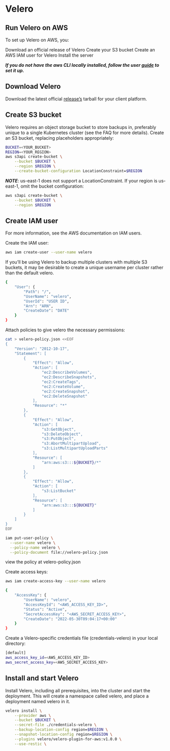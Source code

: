 # Velero

## Run Velero on AWS

To set up Velero on AWS, you:

Download an official release of Velero
Create your S3 bucket
Create an AWS IAM user for Velero
Install the server

**_If you do not have the aws CLI locally installed, follow the user [guide](https://docs.aws.amazon.com/cli/latest/userguide/cli-chap-welcome.html) to set it up._**

## Download Velero

Download the latest official [release’s](https://github.com/vmware-tanzu/velero/releases) tarball for your client platform.

## Create S3 bucket

Velero requires an object storage bucket to store backups in, preferably unique to a single Kubernetes cluster (see the FAQ for more details). Create an S3 bucket, replacing placeholders appropriately:

``` bash
BUCKET=<YOUR_BUCKET>
REGION=<YOUR_REGION>
aws s3api create-bucket \
    --bucket $BUCKET \
    --region $REGION \
    --create-bucket-configuration LocationConstraint=$REGION
```

**_NOTE_**: us-east-1 does not support a LocationConstraint. If your region is us-east-1, omit the bucket configuration:

``` bash
aws s3api create-bucket \
    --bucket $BUCKET \
    --region $REGION
```

## Create IAM user

For more information, see the AWS documentation on IAM users.

Create the IAM user:

``` bash
aws iam create-user --user-name velero
```

If you’ll be using Velero to backup multiple clusters with multiple S3 buckets, it may be desirable to create a unique username per cluster rather than the default velero.

``` bash
{
    "User": {
        "Path": "/",
        "UserName": "velero",
        "UserId": "USER ID",
        "Arn": "ARN",
        "CreateDate": "DATE"
    }
}
```

Attach policies to give velero the necessary permissions:

``` bash
cat > velero-policy.json <<EOF
{
    "Version": "2012-10-17",
    "Statement": [
        {
            "Effect": "Allow",
            "Action": [
                "ec2:DescribeVolumes",
                "ec2:DescribeSnapshots",
                "ec2:CreateTags",
                "ec2:CreateVolume",
                "ec2:CreateSnapshot",
                "ec2:DeleteSnapshot"
            ],
            "Resource": "*"
        },
        {
            "Effect": "Allow",
            "Action": [
                "s3:GetObject",
                "s3:DeleteObject",
                "s3:PutObject",
                "s3:AbortMultipartUpload",
                "s3:ListMultipartUploadParts"
            ],
            "Resource": [
                "arn:aws:s3:::${BUCKET}/*"
            ]
        },
        {
            "Effect": "Allow",
            "Action": [
                "s3:ListBucket"
            ],
            "Resource": [
                "arn:aws:s3:::${BUCKET}"
            ]
        }
    ]
}
EOF
```

``` bash
iam put-user-policy \
  --user-name velero \
  --policy-name velero \
  --policy-document file://velero-policy.json
```

view the policy at velero-policy.json

Create access keys:

``` bash
aws iam create-access-key --user-name velero

{
    "AccessKey": {
        "UserName": "velero",
        "AccessKeyId": "<AWS_ACCESS_KEY_ID>",
        "Status": "Active",
        "SecretAccessKey": "<AWS_SECRET_ACCESS_KEY>",
        "CreateDate": "2022-05-30T09:04:17+00:00"
    }
}
```

Create a Velero-specific credentials file (credentials-velero) in your local directory:

``` bash
[default]
aws_access_key_id=<AWS_ACCESS_KEY_ID>
aws_secret_access_key=<AWS_SECRET_ACCESS_KEY>
```

## Install and start Velero

Install Velero, including all prerequisites, into the cluster and start the deployment. This will create a namespace called velero, and place a deployment named velero in it.

``` bash
velero install \
    --provider aws \
    --bucket $BUCKET \
    --secret-file ./credentials-velero \
    --backup-location-config region=$REGION \
    --snapshot-location-config region=$REGION \
    --plugins velero/velero-plugin-for-aws:v1.0.0 \
    --use-restic \
```
